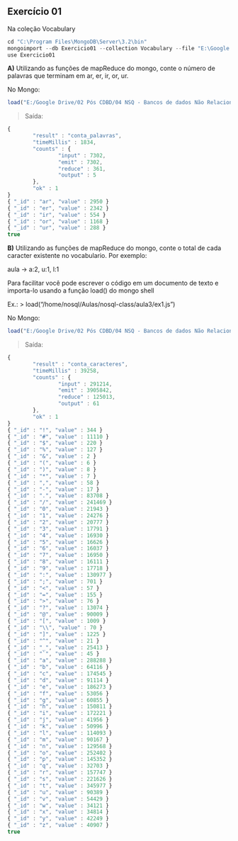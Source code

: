 ## Exercício 01

Na coleção Vocabulary

```javascript
cd "C:\Program Files\MongoDB\Server\3.2\bin"
mongoimport --db Exercicio01 --collection Vocabulary --file "E:\Google Drive\02 Pós CDBD\04 NSQ - Bancos de dados Não Relacionais\01 Aulas\03 Aula 03\Vocabulary.json"
use Exercicio01
```

**A)** Utilizando as funções de mapReduce do mongo, conte o número de palavras que terminam em ar, er, ir, or, ur.

No Mongo:
```javascript
load("E:/Google Drive/02 Pós CDBD/04 NSQ - Bancos de dados Não Relacionais/01 Aulas/03 Aula 03/Exercicio01a.js")
```

>Saída:
```javascript
{
        "result" : "conta_palavras",
        "timeMillis" : 1834,
        "counts" : {
                "input" : 7302,
                "emit" : 7302,
                "reduce" : 361,
                "output" : 5
        },
        "ok" : 1
}
{ "_id" : "ar", "value" : 2950 }
{ "_id" : "er", "value" : 2342 }
{ "_id" : "ir", "value" : 554 }
{ "_id" : "or", "value" : 1168 }
{ "_id" : "ur", "value" : 288 }
true
```

**B)** Utilizando as funções de mapReduce do mongo, conte o total de cada caracter existente no vocabulario. Por exemplo:

aula -> a:2, u:1, l:1

Para facilitar você pode escrever o código em um documento de texto e importa-lo usando a função load() do mongo shell

Ex.: > load(“/home/nosql/Aulas/nosql-class/aula3/ex1.js”)

No Mongo:
```javascript
load("E:/Google Drive/02 Pós CDBD/04 NSQ - Bancos de dados Não Relacionais/01 Aulas/03 Aula 03/Exercicio01b.js")
```

>Saída:
```javascript
{
        "result" : "conta_caracteres",
        "timeMillis" : 39258,
        "counts" : {
                "input" : 291214,
                "emit" : 3905842,
                "reduce" : 125013,
                "output" : 61
        },
        "ok" : 1
}
{ "_id" : "!", "value" : 344 }
{ "_id" : "#", "value" : 11110 }
{ "_id" : "$", "value" : 220 }
{ "_id" : "%", "value" : 127 }
{ "_id" : "&", "value" : 2 }
{ "_id" : "(", "value" : 6 }
{ "_id" : ")", "value" : 8 }
{ "_id" : "*", "value" : 7 }
{ "_id" : ",", "value" : 58 }
{ "_id" : "-", "value" : 17 }
{ "_id" : ".", "value" : 83708 }
{ "_id" : "/", "value" : 241469 }
{ "_id" : "0", "value" : 21943 }
{ "_id" : "1", "value" : 24276 }
{ "_id" : "2", "value" : 20777 }
{ "_id" : "3", "value" : 17791 }
{ "_id" : "4", "value" : 16930 }
{ "_id" : "5", "value" : 16626 }
{ "_id" : "6", "value" : 16037 }
{ "_id" : "7", "value" : 16950 }
{ "_id" : "8", "value" : 16111 }
{ "_id" : "9", "value" : 17718 }
{ "_id" : ":", "value" : 130977 }
{ "_id" : ";", "value" : 701 }
{ "_id" : "<", "value" : 57 }
{ "_id" : "=", "value" : 155 }
{ "_id" : ">", "value" : 76 }
{ "_id" : "?", "value" : 13074 }
{ "_id" : "@", "value" : 90009 }
{ "_id" : "[", "value" : 1009 }
{ "_id" : "\\", "value" : 70 }
{ "_id" : "]", "value" : 1225 }
{ "_id" : "^", "value" : 21 }
{ "_id" : "_", "value" : 25413 }
{ "_id" : "`", "value" : 45 }
{ "_id" : "a", "value" : 288288 }
{ "_id" : "b", "value" : 64116 }
{ "_id" : "c", "value" : 174545 }
{ "_id" : "d", "value" : 91114 }
{ "_id" : "e", "value" : 186273 }
{ "_id" : "f", "value" : 53056 }
{ "_id" : "g", "value" : 60855 }
{ "_id" : "h", "value" : 150811 }
{ "_id" : "i", "value" : 172221 }
{ "_id" : "j", "value" : 41956 }
{ "_id" : "k", "value" : 50996 }
{ "_id" : "l", "value" : 114093 }
{ "_id" : "m", "value" : 90167 }
{ "_id" : "n", "value" : 129568 }
{ "_id" : "o", "value" : 252402 }
{ "_id" : "p", "value" : 145352 }
{ "_id" : "q", "value" : 32703 }
{ "_id" : "r", "value" : 157747 }
{ "_id" : "s", "value" : 221626 }
{ "_id" : "t", "value" : 345977 }
{ "_id" : "u", "value" : 90389 }
{ "_id" : "v", "value" : 54429 }
{ "_id" : "w", "value" : 34121 }
{ "_id" : "x", "value" : 34814 }
{ "_id" : "y", "value" : 42249 }
{ "_id" : "z", "value" : 40907 }
true
```
